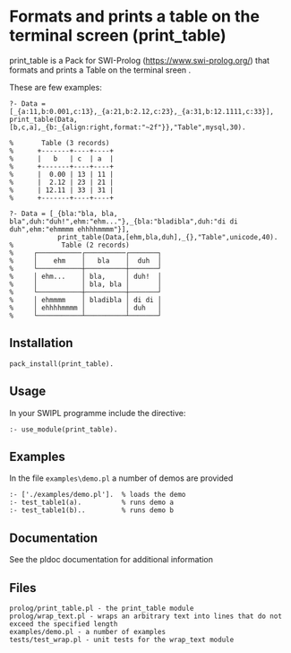# Formats and prints a table on the terminal screen (print_table)

print_table is a Pack for SWI-Prolog (https://www.swi-prolog.org/) that formats and prints a Table on the terminal sreen
. 

These are few examples: 
```swipl
?- Data = [_{a:11,b:0.001,c:13},_{a:21,b:2.12,c:23},_{a:31,b:12.1111,c:33}],                                                             print_table(Data,[b,c,a],_{b:_{align:right,format:"~2f"}},"Table",mysql,30).

%       Table (3 records) 
%      +-------+----+----+
%      |   b   | c  | a  |
%      +-------+----+----+
%      |  0.00 | 13 | 11 |
%      |  2.12 | 23 | 21 |
%      | 12.11 | 33 | 31 |
%      +-------+----+----+
```

```swipl
?- Data = [_{bla:"bla, bla, bla",duh:"duh!",ehm:"ehm..."},_{bla:"bladibla",duh:"di di duh",ehm:"ehmmmm ehhhhmmmm"}],
			print_table(Data,[ehm,bla,duh],_{},"Table",unicode,40).
%            Table (2 records)        
%     ┌───────────┌──────────┌───────┐
%     │    ehm    │   bla    │  duh  │
%     └───────────┼──────────┼───────┘
%     │ ehm...    │ bla,     │ duh!  │
%     │           │ bla, bla │       │
%     └───────────┼──────────┼───────┘
%     │ ehmmmm    │ bladibla │ di di │
%     │ ehhhhmmmm │          │ duh   │
%     └───────────┴──────────┴───────┘
```

## Installation

```swipl
pack_install(print_table).
```
## Usage

In your SWIPL programme include the directive: 

```swipl
:- use_module(print_table).
```

## Examples

In the file `examples\demo.pl` a number of demos are provided 

```swipl
:- ['./examples/demo.pl']. 	% loads the demo
:- test_table1(a).			% runs demo a
:- test_table1(b)..			% runs demo b
```

## Documentation

See the pldoc documentation for additional information

## Files

```
prolog/print_table.pl - the print_table module
prolog/wrap_text.pl - wraps an arbitrary text into lines that do not exceed the specified length
examples/demo.pl - a number of examples
tests/test_wrap.pl - unit tests for the wrap_text module

```

